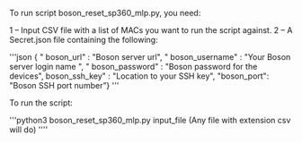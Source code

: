 To run script boson_reset_sp360_mlp.py, you need:

1 – Input CSV file with a list of MACs you want to run the script against. 2 – A Secret.json file containing the following:

'''json { " boson_url" : "Boson server url", " boson_username" : "Your Boson server login name ", " boson_password" : "Boson password for the devices", boson_ssh_key" : "Location to your SSH key",    "boson_port": "Boson SSH port number”} '''

To run the script:

'''python3 boson_reset_sp360_mlp.py input_file (Any file with extension csv will do) ''''
